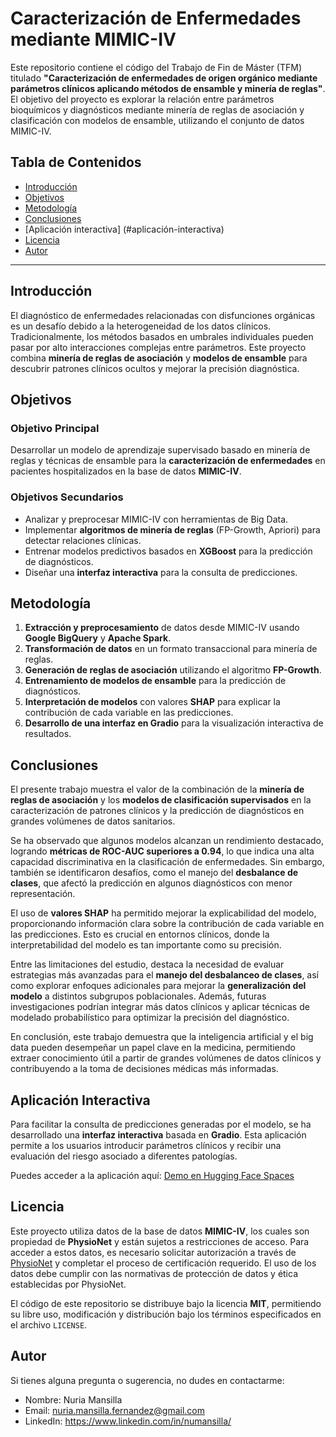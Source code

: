 # Caracterización de Enfermedades mediante MIMIC-IV

Este repositorio contiene el código del Trabajo de Fin de Máster (TFM) titulado **"Caracterización de enfermedades de origen orgánico mediante parámetros clínicos aplicando métodos de ensamble y minería de reglas"**. El objetivo del proyecto es explorar la relación entre parámetros bioquímicos y diagnósticos mediante minería de reglas de asociación y clasificación con modelos de ensamble, utilizando el conjunto de datos MIMIC-IV.

## Tabla de Contenidos

- [Introducción](#introducción)
- [Objetivos](#objetivos)
- [Metodología](#metodología)
- [Conclusiones](#conclusiones)
- [Aplicación interactiva] (#aplicación-interactiva)
- [Licencia](#licencia)
- [Autor](#autor)

---

## Introducción

El diagnóstico de enfermedades relacionadas con disfunciones orgánicas es un desafío debido a la heterogeneidad de los datos clínicos. Tradicionalmente, los métodos basados en umbrales individuales pueden pasar por alto interacciones complejas entre parámetros. Este proyecto combina **minería de reglas de asociación** y **modelos de ensamble** para descubrir patrones clínicos ocultos y mejorar la precisión diagnóstica.

## Objetivos

### Objetivo Principal
Desarrollar un modelo de aprendizaje supervisado basado en minería de reglas y técnicas de ensamble para la **caracterización de enfermedades** en pacientes hospitalizados en la base de datos **MIMIC-IV**.

### Objetivos Secundarios
- Analizar y preprocesar MIMIC-IV con herramientas de Big Data.
- Implementar **algoritmos de minería de reglas** (FP-Growth, Apriori) para detectar relaciones clínicas.
- Entrenar modelos predictivos basados en **XGBoost** para la predicción de diagnósticos.
- Diseñar una **interfaz interactiva** para la consulta de predicciones.

## Metodología

1. **Extracción y preprocesamiento** de datos desde MIMIC-IV usando **Google BigQuery** y **Apache Spark**.
2. **Transformación de datos** en un formato transaccional para minería de reglas.
3. **Generación de reglas de asociación** utilizando el algoritmo **FP-Growth**.
4. **Entrenamiento de modelos de ensamble** para la predicción de diagnósticos.
5. **Interpretación de modelos** con valores **SHAP** para explicar la contribución de cada variable en las predicciones.
6. **Desarrollo de una interfaz en Gradio** para la visualización interactiva de resultados.

## Conclusiones

El presente trabajo muestra el valor de la combinación de la **minería de reglas de asociación** y los **modelos de clasificación supervisados** en la caracterización de patrones clínicos y la predicción de diagnósticos en grandes volúmenes de datos sanitarios.

Se ha observado que algunos modelos alcanzan un rendimiento destacado, logrando **métricas de ROC-AUC superiores a 0.94**, lo que indica una alta capacidad discriminativa en la clasificación de enfermedades. Sin embargo, también se identificaron desafíos, como el manejo del **desbalance de clases**, que afectó la predicción en algunos diagnósticos con menor representación.

El uso de **valores SHAP** ha permitido mejorar la explicabilidad del modelo, proporcionando información clara sobre la contribución de cada variable en las predicciones. Esto es crucial en entornos clínicos, donde la interpretabilidad del modelo es tan importante como su precisión.

Entre las limitaciones del estudio, destaca la necesidad de evaluar estrategias más avanzadas para el **manejo del desbalanceo de clases**, así como explorar enfoques adicionales para mejorar la **generalización del modelo** a distintos subgrupos poblacionales. Además, futuras investigaciones podrían integrar más datos clínicos y aplicar técnicas de modelado probabilístico para optimizar la precisión del diagnóstico.

En conclusión, este trabajo demuestra que la inteligencia artificial y el big data pueden desempeñar un papel clave en la medicina, permitiendo extraer conocimiento útil a partir de grandes volúmenes de datos clínicos y contribuyendo a la toma de decisiones médicas más informadas.

## Aplicación Interactiva

Para facilitar la consulta de predicciones generadas por el modelo, se ha desarrollado una **interfaz interactiva** basada en **Gradio**. Esta aplicación permite a los usuarios introducir parámetros clínicos y recibir una evaluación del riesgo asociado a diferentes patologías.

Puedes acceder a la aplicación aquí: [Demo en Hugging Face Spaces](https://huggingface.co/spaces/Nyanda/tfm-mdbb)

## Licencia

Este proyecto utiliza datos de la base de datos **MIMIC-IV**, los cuales son propiedad de **PhysioNet** y están sujetos a restricciones de acceso. Para acceder a estos datos, es necesario solicitar autorización a través de [PhysioNet](https://physionet.org/content/mimiciv/) y completar el proceso de certificación requerido. El uso de los datos debe cumplir con las normativas de protección de datos y ética establecidas por PhysioNet.

El código de este repositorio se distribuye bajo la licencia **MIT**, permitiendo su libre uso, modificación y distribución bajo los términos especificados en el archivo `LICENSE`.

## Autor

Si tienes alguna pregunta o sugerencia, no dudes en contactarme:
- Nombre: Nuria Mansilla
- Email: nuria.mansilla.fernandez@gmail.com
- LinkedIn: https://www.linkedin.com/in/numansilla/
